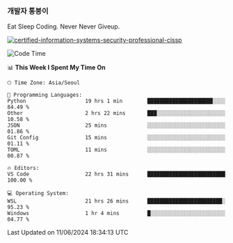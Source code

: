 ### 개발자 통붕이
Eat Sleep Coding.
Never Never Giveup.

[![certified-information-systems-security-professional-cissp](https://user-images.githubusercontent.com/44606727/157613689-acd84ec6-5f8f-4e79-89d9-a8d51f033634.png)](https://www.credly.com/badges/f394a010-85a0-450b-9136-8043af01d71c/public_url)

<!--START_SECTION:waka-->
![Code Time](http://img.shields.io/badge/Code%20Time-3%2C061%20hrs%2023%20mins-blue)

📊 **This Week I Spent My Time On** 

```text
🕑︎ Time Zone: Asia/Seoul

💬 Programming Languages: 
Python                   19 hrs 1 min        █████████████████████░░░░   84.49 % 
Other                    2 hrs 22 mins       ███░░░░░░░░░░░░░░░░░░░░░░   10.58 % 
JSON                     25 mins             ░░░░░░░░░░░░░░░░░░░░░░░░░   01.86 % 
Git Config               15 mins             ░░░░░░░░░░░░░░░░░░░░░░░░░   01.11 % 
TOML                     11 mins             ░░░░░░░░░░░░░░░░░░░░░░░░░   00.87 % 

🔥 Editors: 
VS Code                  22 hrs 31 mins      █████████████████████████   100.00 % 

💻 Operating System: 
WSL                      21 hrs 26 mins      ████████████████████████░   95.23 % 
Windows                  1 hr 4 mins         █░░░░░░░░░░░░░░░░░░░░░░░░   04.77 % 
```


 Last Updated on 11/06/2024 18:34:13 UTC
<!--END_SECTION:waka-->

